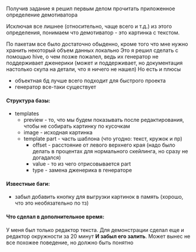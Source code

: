 Получив задание я решил первым делом прочитать приложенное определение демотиватора

Исключая все лишнее (относительно, чаще всего и т.д.) из этого определения, понимаем что демотиватор - это картинка с текстом.

По пакетам все было достаточно обыденно, кроме того что мне нужно хранить некоторый объем данных локально
Это я решил сделать с помощью hive, о чем позже пожалел, ведь их генератор не поддерживает дженерики (может и поддерживает, но документация настолько скупа на детали, что я ничего не нашел)
Но есть и плюсы
- объектная бд лучше всего подходит для быстрого проекта
- генератор все-таки существует

#### Структура базы:
- templates
    - preview - то, что мы будем показывать после редактирования, чтобы не собирать картинку по кусочкам
    - image - исходная картинка
    - template part - часть шаблона (что угодно: текст, кружок и пр)
        - offset - расстояние от левого верхнего края (надо было делать в процентах для нормального скейлинга, но сразу не догадался)
        - value - то из чего отрисовывается part
        - type - замена дженерика в генераторе

#### Известные баги:
- забыл добавить кнопку для выгрузки картинок в память (хорошо, что это необязательно по тз)

#### Что сделал в дополнительное время:
У меня был только редактор текста. Для демонстрации сделал еще и редактор окружности за 20 минут **И забыл его залить**. Может вынес не все похожее поведение, но должно быть понятно